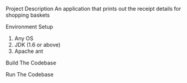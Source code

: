 Project Description
An application that prints out the receipt details for shopping baskets

Environment Setup
1. Any OS
2. JDK (1.6 or above)
3. Apache ant

Build The Codebase

Run The Codebase